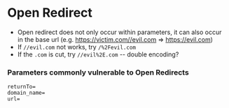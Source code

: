 # Open Redirect

- Open redirect does not only occur within parameters, it can also occur in the base url (e.g. https://victim.com//evil.com => https://evil.com)
- If `//evil.com` not works, try `/%2Fevil.com`
- If the `.com` is cut, try `//evil%2E.com` -- double encoding?

### Parameters commonly vulnerable to Open Redirects
```
returnTo=
domain_name=
url=
```
